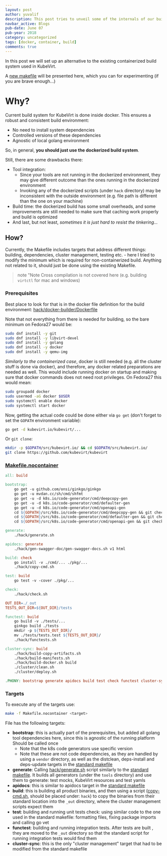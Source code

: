 ```yaml
---
layout: post
author: yuvalif
description: This post tries to unveil some of the internals of our build system, by allowing you to build natively on your host
navbar_active: Blogs
pub-date: June 07
pub-year: 2018
category: uncategorized
tags: [docker, container, build]
comments: true
---
```


In this post we will set up an alternative to the existing containerized build system used in KubeVirt.

A [new makefile](../assets/2018-06-07-Non-Dockerized-Build/Makefile.nocontainer) will be presented here, which you can for experimenting (if you are brave enough...)

# Why?

Current build system for KubeVirt is done inside docker. This ensures a robust and consistent build environment:

- No need to install system dependencies
- Controlled versions of these dependencies
- Agnostic of local golang environment

So, in general, **you should just use the dockerized build system**.

Still, there are some drawbacks there:

- Tool integration:
  - Since your tools are not running in the dockerized environment, they may give different outcome than the ones running in the dockerized environment
  - Invoking any of the dockerized scripts (under `hack` directory) may be inconsistent with the outside environment (e.g. file path is different than the one on your machine)
- Build time: the dockerized build has some small overheads, and some improvements are still needed to make sure that caching work properly and build is optimized
- And last, but not least, _sometimes it is just hard to resist the tinkering..._

## How?

Currently, the Makefile includes targets that address different things: building, dependencies, cluster management, testing etc. - here I tried to modify the minimum which is required for non-containerized build. Anything not related to it, should just be done using the existing Makefile.

> note "Note
> Cross compilation is not covered here (e.g. building `virtctl` for mac and windows)

### Prerequisites

Best place to look for that is in the docker file definition for the build environment: [hack/docker-builder/Dockerfile](https://github.com/kubevirt/kubevirt/blob/main/hack/builder/Dockerfile)

Note that not everything from there is needed for building, so the bare minimum on Fedora27 would be:

```sh
sudo dnf install -y git
sudo dnf install -y libvirt-devel
sudo dnf install -y golang
sudo dnf install -y docker
sudo dnf install -y qemu-img
```

_Similarly to the containerized case_, docker is still needed (e.g. all the cluster stuff is done via docker), and therefore, any docker related preparations are needed as well. This would include running docker on startup and making sure that docker commands does not need root privileges. On Fedora27 this would mean:

```sh
sudo groupadd docker
sudo usermod -aG docker $USER
sudo systemctl enable docker
sudo systemctl start docker
```

Now, getting the actual code could be done either via `go get` (don't forget to set the `GOPATH` environment variable):

```sh
go get -d kubevirt.io/kubevirt/...

```

Or `git clone`:

```sh
mkdir -p $GOPATH/src/kubevirt.io/ && cd $GOPATH/src/kubevirt.io/
git clone https://github.com/kubevirt/kubevirt
```

### [Makefile.nocontainer](../assets/2018-06-07-Non-Dockerized-Build/Makefile.nocontainer)

```makefile
all: build

bootstrap:
    go get -u github.com/onsi/ginkgo/ginkgo
    go get -u mvdan.cc/sh/cmd/shfmt
    go get -u -d k8s.io/code-generator/cmd/deepcopy-gen
    go get -u -d k8s.io/code-generator/cmd/defaulter-gen
    go get -u -d k8s.io/code-generator/cmd/openapi-gen
    cd ${GOPATH}/src/k8s.io/code-generator/cmd/deepcopy-gen && git checkout release-1.9 && go install
    cd ${GOPATH}/src/k8s.io/code-generator/cmd/defaulter-gen && git checkout release-1.9 && go install
    cd ${GOPATH}/src/k8s.io/code-generator/cmd/openapi-gen && git checkout release-1.9 && go install

generate:
    ./hack/generate.sh

apidocs: generate
    ./hack/gen-swagger-doc/gen-swagger-docs.sh v1 html

build: check
    go install -v ./cmd/... ./pkg/...
    ./hack/copy-cmd.sh

test: build
    go test -v -cover ./pkg/...

check:
    ./hack/check.sh

OUT_DIR=./_out
TESTS_OUT_DIR=${OUT_DIR}/tests

functest: build
    go build -v ./tests/...
    ginkgo build ./tests
    mkdir -p ${TESTS_OUT_DIR}/
    mv ./tests/tests.test ${TESTS_OUT_DIR}/
    ./hack/functests.sh

cluster-sync: build
    ./hack/build-copy-artifacts.sh
    ./hack/build-manifests.sh
    ./hack/build-docker.sh build
    ./cluster/clean.sh
    ./cluster/deploy.sh

.PHONY: bootstrap generate apidocs build test check functest cluster-sync
```

### Targets

To execute any of the targets use:

```sh
make -f Makefile.nocontainer <target>
```

File has the following targets:

- **bootstrap**: this is actually part of the prerequisites, but added all golang tool dependencies here, since this is agnostic of the running platform Should be called once
  - Note that the k8s code generators use specific version
  - Note that these are not code dependencies, as they are handled by using a `vendor` directory, as well as the distclean, deps-install and deps-update targets in the [standard makefile](https://github.com/kubevirt/kubevirt/blob/main/Makefile)
- **generate**: Calling [hack/generate.sh](https://github.com/kubevirt/kubevirt/blob/main/hack/generate.sh) script similarly to the [standard makefile](https://github.com/kubevirt/kubevirt/blob/main/Makefile). It builds all generators (under the `tools` directory) and use them to generate: test mocks, KubeVirt resources and test yamls
- **apidocs**: this is similar to apidocs target in the [standard makefile](https://github.com/kubevirt/kubevirt/blob/main/Makefile)
- **build**: this is building all product binaries, and then using a script ([copy-cmd.sh](../assets/2018-06-07-Non-Dockerized-Build/copy-cmd.sh), should be placed under: `hack`) to copy the binaries from their standard location into the `_out` directory, where the cluster management scripts expect them
- **test**: building and running unit tests
  check: using similar code to the one used in the standard makefile: formatting files, fixing package imports and calling go vet
- **functest**: building and running integration tests. After tests are built , they are moved to the `_out` directory so that the standard script for running integration tests would find them
- **cluster-sync**: this is the only "cluster management" target that had to be modified from the standard makefile
